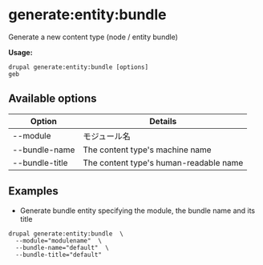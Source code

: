 # generate:entity:bundle
Generate a new content type (node / entity bundle)

**Usage:**
```
drupal generate:entity:bundle [options]
geb
```

## Available options
Option | Details
-------|-------------
--module | モジュール名
--bundle-name | The content type's machine name
--bundle-title | The content type's human-readable name

## Examples
* Generate bundle entity specifying the module, the bundle name and its title
```
drupal generate:entity:bundle  \
  --module="modulename"  \
  --bundle-name="default"  \
  --bundle-title="default"
```
